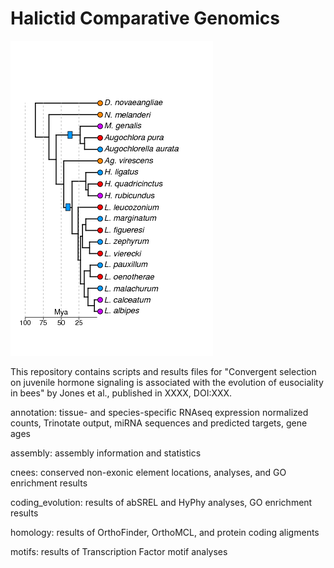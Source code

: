 # Halictid Comparative Genomics


![](coding_evolution/images/halictids_2origins.png "2 origins of sociality")

This repository contains scripts and results files for "Convergent selection on juvenile hormone signaling is associated with the evolution of eusociality in bees" by Jones et al., published in XXXX, DOI:XXX.

annotation: tissue- and species-specific RNAseq expression normalized counts, Trinotate output, miRNA sequences and predicted targets, gene ages

assembly: assembly information and statistics

cnees: conserved non-exonic element locations, analyses, and GO enrichment results

coding_evolution: results of abSREL and HyPhy analyses, GO enrichment results

homology: results of OrthoFinder, OrthoMCL, and protein coding aligments

motifs: results of Transcription Factor motif analyses

